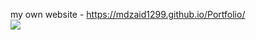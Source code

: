 my own website - https://mdzaid1299.github.io/Portfolio/
<br>
![](https://github-readme-stats.vercel.app/api?username=Nilufa-Khan&theme=radical&hide_border=false&include_all_commits=false&count_private=false)<br/>
